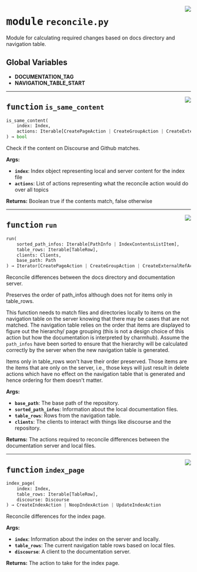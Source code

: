 <!-- markdownlint-disable -->

<a href="../src/reconcile.py#L0"><img align="right" style="float:right;" src="https://img.shields.io/badge/-source-cccccc?style=flat-square"></a>

# <kbd>module</kbd> `reconcile.py`
Module for calculating required changes based on docs directory and navigation table. 

**Global Variables**
---------------
- **DOCUMENTATION_TAG**
- **NAVIGATION_TABLE_START**

---

<a href="../src/reconcile.py#L280"><img align="right" style="float:right;" src="https://img.shields.io/badge/-source-cccccc?style=flat-square"></a>

## <kbd>function</kbd> `is_same_content`

```python
is_same_content(
    index: Index,
    actions: Iterable[CreatePageAction | CreateGroupAction | CreateExternalRefAction | NoopPageAction | NoopGroupAction | NoopExternalRefAction | UpdatePageAction | UpdateGroupAction | UpdateExternalRefAction | DeletePageAction | DeleteGroupAction | DeleteExternalRefAction]
) → bool
```

Check if the content on Discourse and Github matches. 



**Args:**
 
 - <b>`index`</b>:  Index object representing local and server content for the index file 
 - <b>`actions`</b>:  List of actions representing what the reconcile action would do over all topics 



**Returns:**
 Boolean true if the contents match, false otherwise 


---

<a href="../src/reconcile.py#L569"><img align="right" style="float:right;" src="https://img.shields.io/badge/-source-cccccc?style=flat-square"></a>

## <kbd>function</kbd> `run`

```python
run(
    sorted_path_infos: Iterable[PathInfo | IndexContentsListItem],
    table_rows: Iterable[TableRow],
    clients: Clients,
    base_path: Path
) → Iterator[CreatePageAction | CreateGroupAction | CreateExternalRefAction | NoopPageAction | NoopGroupAction | NoopExternalRefAction | UpdatePageAction | UpdateGroupAction | UpdateExternalRefAction | DeletePageAction | DeleteGroupAction | DeleteExternalRefAction]
```

Reconcile differences between the docs directory and documentation server. 

Preserves the order of path_infos although does not for items only in table_rows. 

This function needs to match files and directories locally to items on the navigation table on the server knowing that there may be cases that are not matched. The navigation table relies on the order that items are displayed to figure out the hierarchy/ page grouping (this is not a design choice of this action but how the documentation is interpreted by charmhub). Assume the `path_infos` have been sorted to ensure that the hierarchy will be calculated correctly by the server when the new navigation table is generated. 

Items only in table_rows won't have their order preserved. Those items are the items that are only on the server, i.e., those keys will just result in delete actions which have no effect on the navigation table that is generated and hence ordering for them doesn't matter. 



**Args:**
 
 - <b>`base_path`</b>:  The base path of the repository. 
 - <b>`sorted_path_infos`</b>:  Information about the local documentation files. 
 - <b>`table_rows`</b>:  Rows from the navigation table. 
 - <b>`clients`</b>:  The clients to interact with things like discourse and the repository. 



**Returns:**
 The actions required to reconcile differences between the documentation server and local files. 


---

<a href="../src/reconcile.py#L616"><img align="right" style="float:right;" src="https://img.shields.io/badge/-source-cccccc?style=flat-square"></a>

## <kbd>function</kbd> `index_page`

```python
index_page(
    index: Index,
    table_rows: Iterable[TableRow],
    discourse: Discourse
) → CreateIndexAction | NoopIndexAction | UpdateIndexAction
```

Reconcile differences for the index page. 



**Args:**
 
 - <b>`index`</b>:  Information about the index on the server and locally. 
 - <b>`table_rows`</b>:  The current navigation table rows based on local files. 
 - <b>`discourse`</b>:  A client to the documentation server. 



**Returns:**
 The action to take for the index page. 


